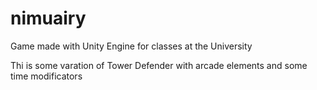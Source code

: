 # nimuairy


Game made with Unity Engine for classes at the University

Thi is some varation of Tower Defender with arcade elements and some time modificators
